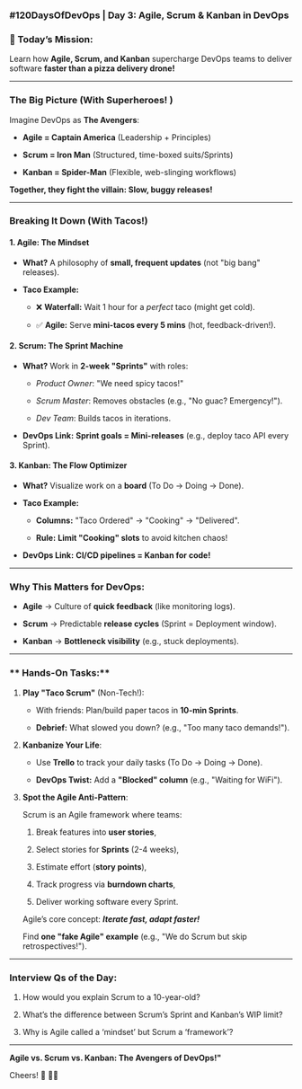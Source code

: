 ### **#120DaysOfDevOps | Day 3: Agile, Scrum & Kanban in DevOps**

### **🚀 Today’s Mission:**

Learn how  **Agile, Scrum, and Kanban**  supercharge DevOps teams to deliver software  **faster than a pizza delivery drone!**

----------

### **The Big Picture (With Superheroes! )**

Imagine DevOps as  **The Avengers**:

-   **Agile = Captain America**  (Leadership + Principles)
    
-   **Scrum = Iron Man**  (Structured, time-boxed suits/Sprints)
    
-   **Kanban = Spider-Man**  (Flexible, web-slinging workflows)
    

**Together, they fight the villain: Slow, buggy releases!**

----------

### **Breaking It Down (With Tacos!)**

#### **1. Agile: The Mindset**

-   **What?**  A philosophy of  **small, frequent updates**  (not "big bang" releases).
    
-   **Taco Example:**
    
    -   ❌  **Waterfall:**  Wait 1 hour for a  _perfect_  taco (might get cold).
        
    -   ✅  **Agile:**  Serve  **mini-tacos every 5 mins**  (hot, feedback-driven!).
        

#### **2. Scrum: The Sprint Machine**

-   **What?**  Work in  **2-week "Sprints"**  with roles:
    
    -   _Product Owner_: "We need spicy tacos!"
        
    -   _Scrum Master_: Removes obstacles (e.g., "No guac? Emergency!").
        
    -   _Dev Team_: Builds tacos in iterations.
        
-   **DevOps Link:**  **Sprint goals = Mini-releases**  (e.g., deploy taco API every Sprint).
    

#### **3. Kanban: The Flow Optimizer**

-   **What?**  Visualize work on a  **board**  (To Do → Doing → Done).
    
-   **Taco Example:**
    
    -   **Columns:**  "Taco Ordered" → "Cooking" → "Delivered".
        
    -   **Rule:**  **Limit "Cooking" slots**  to avoid kitchen chaos!
        
-   **DevOps Link:**  **CI/CD pipelines = Kanban for code!**
    

----------

### **Why This Matters for DevOps:**

-   **Agile**  → Culture of  **quick feedback**  (like monitoring logs).
    
-   **Scrum**  → Predictable  **release cycles**  (Sprint = Deployment window).
    
-   **Kanban**  →  **Bottleneck visibility**  (e.g., stuck deployments).
    

----------

### ** Hands-On Tasks:**

1.  **Play "Taco Scrum"**  (Non-Tech!):
    
    -   With friends: Plan/build paper tacos in  **10-min Sprints**.
        
    -   **Debrief:**  What slowed you down? (e.g., "Too many taco demands!").
        
2.  **Kanbanize Your Life**:
    
    -   Use  **Trello**  to track your daily tasks (To Do → Doing → Done).
        
    -   **DevOps Twist:**  Add a  **"Blocked" column**  (e.g., "Waiting for WiFi").
        
3.  **Spot the Agile Anti-Pattern**:
    
	 Scrum is an Agile framework where teams:

	1.  Break features into  **user stories**,
    
	2.  Select stories for  **Sprints**  (2-4 weeks),
    
	3.  Estimate effort (**story points**),
    
	4.  Track progress via  **burndown charts**,
    
	5.  Deliver working software every Sprint.  

    Agile’s core concept:  ***Iterate fast, adapt faster!***
        
    Find  **one "fake Agile" example**  (e.g., "We do Scrum but skip retrospectives!").


----------

### **Interview Qs of the Day:**

1.  How would you explain Scrum to a 10-year-old?
    
2.  What’s the difference between Scrum’s Sprint and Kanban’s WIP limit?
    
3.  Why is Agile called a ‘mindset’ but Scrum a ‘framework’?

---
**Agile vs. Scrum vs. Kanban: The Avengers of DevOps!"**

Cheers! 🚀 🚀🚀
